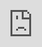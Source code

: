 ```yaml
---
layout: default
hide_footer: true

meta_description: Authentic swing dance courses for beginners. New courses starting thruought the year!

title: Courses for beginners
sitemap:
  priority: 0.99
permalink: "/courses-for-beginners/"
---
```


<div class="f-topbar-fixed">
  <iframe src="https://portal.blackpepperswing.com/courses/embed?tab=overview&q=beginners" width="100%" height="100%" style="position: absolute; left:0; right:0; bottom:0; top:0; border:0;">
    Courses and registration: <a href="https://portal.blackpepperswing.com/courses/" target="_blank">portal.blackpepperswing.com/courses</a>
  </iframe>
</div>
